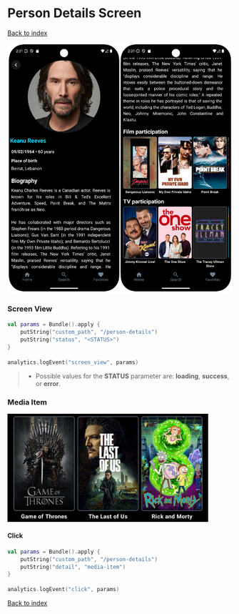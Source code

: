 # Person Details Screen

[Back to index](index.md)

<img src="img/person_details/screen.png" style="width:600px;" />

### Screen View

```kotlin
val params = Bundle().apply {
    putString("custom_path", "/person-details")
    putString("status", "<STATUS>") 
}

analytics.logEvent("screen_view", params)
```
> - Possible values for the **STATUS** parameter are: **loading**, **success**, or **error**.

### Media Item

<img src="img/media_item.png" style="width:450px;" />

#### Click

```kotlin
val params = Bundle().apply {
    putString("custom_path", "/person-details")
    putString("detail", "media-item")
}

analytics.logEvent("click", params)
```

[Back to index](index.md)